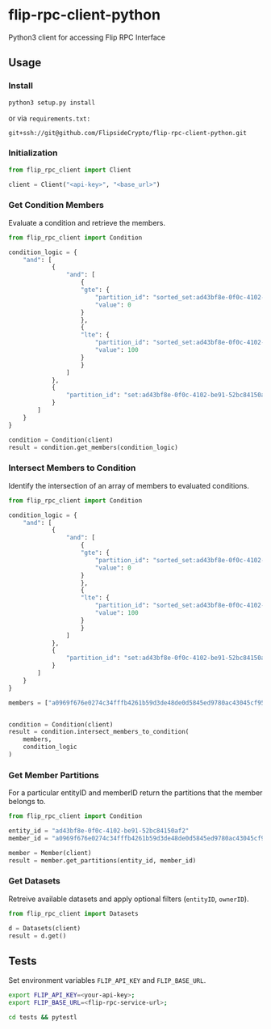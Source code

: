 # flip-rpc-client-python

Python3 client for accessing Flip RPC Interface

## Usage

### Install

```python
python3 setup.py install
```

or via `requirements.txt:`

```
git+ssh://git@github.com/FlipsideCrypto/flip-rpc-client-python.git
```

### Initialization

```python
from flip_rpc_client import Client

client = Client("<api-key>", "<base_url>")

```

### Get Condition Members

Evaluate a condition and retrieve the members.

```python
from flip_rpc_client import Condition

condition_logic = {
    "and": [
            {
                "and": [
                    {
                    "gte": {
                        "partition_id": "sorted_set:ad43bf8e-0f0c-4102-be91-52bc84150af2:current_balances:flipside",
                        "value": 0
                    }
                    },
                    {
                    "lte": {
                        "partition_id": "sorted_set:ad43bf8e-0f0c-4102-be91-52bc84150af2:current_balances:flipside",
                        "value": 100
                    }
                    }
                ]
            },
            {
                "partition_id": "set:ad43bf8e-0f0c-4102-be91-52bc84150af2:l1_labels:distributor:flipside"
            }
        ]
    }
}

condition = Condition(client)
result = condition.get_members(condition_logic)

```

### Intersect Members to Condition

Identify the intersection of an array of members to evaluated conditions.

```python
from flip_rpc_client import Condition

condition_logic = {
    "and": [
            {
                "and": [
                    {
                    "gte": {
                        "partition_id": "sorted_set:ad43bf8e-0f0c-4102-be91-52bc84150af2:current_balances:flipside",
                        "value": 0
                    }
                    },
                    {
                    "lte": {
                        "partition_id": "sorted_set:ad43bf8e-0f0c-4102-be91-52bc84150af2:current_balances:flipside",
                        "value": 100
                    }
                    }
                ]
            },
            {
                "partition_id": "set:ad43bf8e-0f0c-4102-be91-52bc84150af2:l1_labels:distributor:flipside"
            }
        ]
    }
}

members = ["a0969f676e0274c34fffb4261b59d3de48de0d5845ed9780ac43045cf954ed81"]


condition = Condition(client)
result = condition.intersect_members_to_condition(
    members,
    condition_logic
)
```

### Get Member Partitions

For a particular entityID and memberID return the partitions that the member belongs to.

```python
from flip_rpc_client import Condition

entity_id = "ad43bf8e-0f0c-4102-be91-52bc84150af2"
member_id = "a0969f676e0274c34fffb4261b59d3de48de0d5845ed9780ac43045cf954ed81"

member = Member(client)
result = member.get_partitions(entity_id, member_id)

```

### Get Datasets

Retreive available datasets and apply optional filters (`entityID`, `ownerID`).

```python
from flip_rpc_client import Datasets

d = Datasets(client)
result = d.get()

```

## Tests

Set environment variables `FLIP_API_KEY` and `FLIP_BASE_URL`.

```bash
export FLIP_API_KEY=<your-api-key>;
export FLIP_BASE_URL=<flip-rpc-service-url>;

cd tests && pytestl
```
